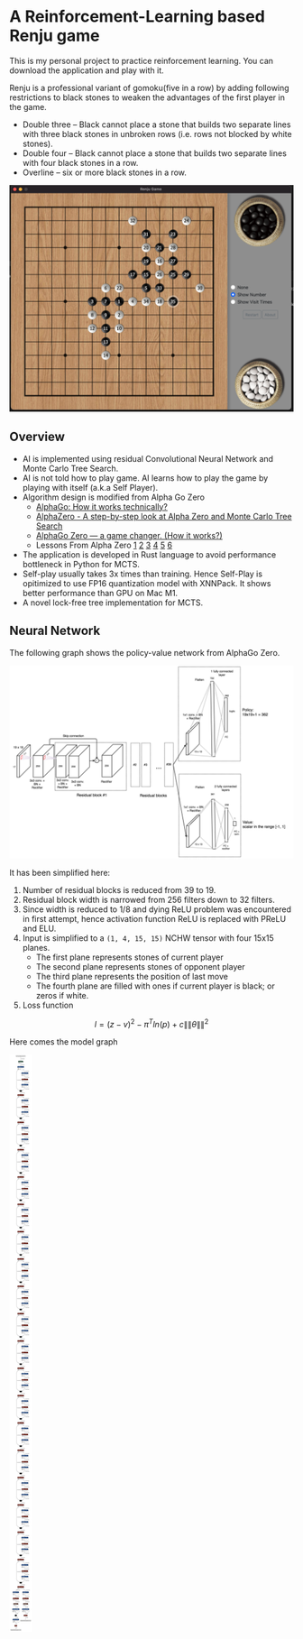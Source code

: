 # A Reinforcement-Learning based Renju game

This is my personal project to practice reinforcement learning. You can download the application and play with it.

Renju is a professional variant of gomoku(five in a row) by adding following restrictions to black stones to weaken the advantages of the first player in the game. 

* Double three – Black cannot place a stone that builds two separate lines with three black stones in unbroken rows (i.e. rows not blocked by white stones).
* Double four – Black cannot place a stone that builds two separate lines with four black stones in a row.
* Overline – six or more black stones in a row.

![User Interface](./ui.png)

## Overview

* AI is implemented using residual Convolutional Neural Network and Monte Carlo Tree Search. 
* AI is not told how to play game. AI learns how to play the game by playing with itself (a.k.a Self Player).
* Algorithm design is modified from Alpha Go Zero 
    * [AlphaGo: How it works technically?](https://jonathan-hui.medium.com/alphago-how-it-works-technically-26ddcc085319)
    * [AlphaZero - A step-by-step look at Alpha Zero and Monte Carlo Tree Search](https://joshvarty.github.io/AlphaZero/)
    * [AlphaGo Zero — a game changer. (How it works?)](https://jonathan-hui.medium.com/alphago-zero-a-game-changer-14ef6e45eba5)
    * Lessons From Alpha Zero [1](https://medium.com/oracledevs/lessons-from-implementing-alphazero-7e36e9054191) [2](https://medium.com/oracledevs/lessons-from-alphazero-connect-four-e4a0ae82af68) [3](https://medium.com/oracledevs/lessons-from-alphazero-part-3-parameter-tweaking-4dceb78ed1e5) [4](https://medium.com/oracledevs/lessons-from-alphazero-part-4-improving-the-training-target-6efba2e71628) [5](https://medium.com/oracledevs/lessons-from-alpha-zero-part-5-performance-optimization-664b38dc509e) [6](https://medium.com/oracledevs/lessons-from-alpha-zero-part-6-hyperparameter-tuning-b1cfcbe4ca9a)
* The application is developed in Rust language to avoid performance bottleneck in Python for MCTS. 
* Self-play usually takes 3x times than training. Hence Self-Play is opitimized to use FP16 quantization model with XNNPack. It shows better performance than GPU on Mac M1.
* A novel lock-free tree implementation for MCTS.

## Neural Network

The following graph shows the policy-value network from AlphaGo Zero.

![Alpha Zero](./alphazero.png)

It has been simplified here:

1. Number of residual blocks is reduced from 39 to 19.
2. Residual block width is narrowed from 256 filters down to 32 filters.
3. Since width is reduced to 1/8 and dying ReLU problem was encountered in first attempt, hence activation function ReLU is replaced with PReLU and ELU.
4. Input is simplified to a `(1, 4, 15, 15)` NCHW tensor with four 15x15 planes.
    * The first plane represents stones of current player
    * The second plane represents stones of opponent player
    * The third plane represents the position of last move
    * The fourth plane are filled with ones if current player is black; or zeros if white.
5. Loss function

 $$ l = (z-v)^{2}-\pi ^{T}ln(p)+c\left \|\| \theta  \right \|\|^{2} $$

Here comes the model graph

![Model](./model.png)



